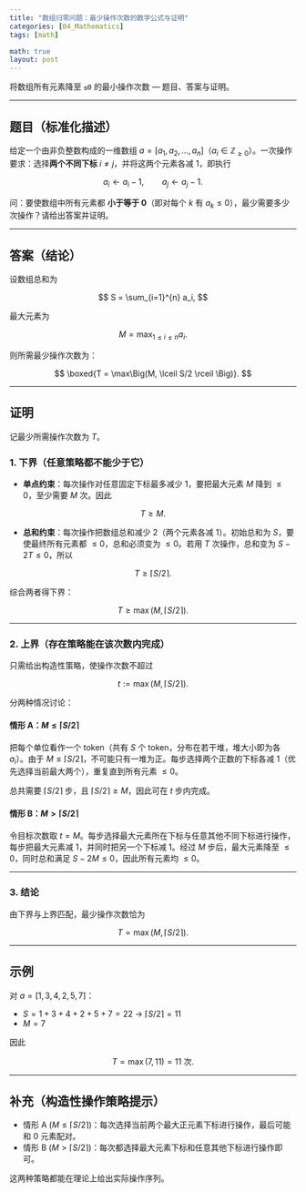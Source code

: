 ```yaml
---
title: "数组归零问题：最少操作次数的数学公式与证明"
categories: [04_Mathematics]
tags: [math]

math: true
layout: post
---
```


将数组所有元素降至 `≤0` 的最小操作次数 — 题目、答案与证明。

---

## 题目（标准化描述）

给定一个由非负整数构成的一维数组 $a=[a_1,a_2,\dots,a_n]$（$a_i \in \mathbb{Z}_{\ge0}$）。一次操作要求：选择**两个不同下标** $i \ne j$，并将这两个元素各减 1，即执行

$$
a_i \leftarrow a_i - 1, \qquad a_j \leftarrow a_j - 1.
$$

问：要使数组中所有元素都 **小于等于 0**（即对每个 $k$ 有 $a_k \le 0$），最少需要多少次操作？请给出答案并证明。

---

## 答案（结论）

设数组总和为

$$
S = \sum_{i=1}^{n} a_i,
$$

最大元素为

$$
M = \max_{1 \le i \le n} a_i.
$$

则所需最少操作次数为：

$$
\boxed{T = \max\Big(M, \lceil S/2 \rceil \Big)}.
$$

---

## 证明

记最少所需操作次数为 $T$。

### 1. 下界（任意策略都不能少于它）

* **单点约束**：每次操作对任意固定下标最多减少 1，要把最大元素 $M$ 降到 $\le0$，至少需要 $M$ 次。因此

$$
T \ge M.
$$

* **总和约束**：每次操作把数组总和减少 2（两个元素各减 1）。初始总和为 $S$，要使最终所有元素都 $\le0$，总和必须变为 $\le0$。若用 $T$ 次操作，总和变为 $S - 2T \le 0$，所以

$$
T \ge \lceil S/2 \rceil.
$$

综合两者得下界：

$$
T \ge \max\Big(M, \lceil S/2 \rceil \Big).
$$

---

### 2. 上界（存在策略能在该次数内完成）

只需给出构造性策略，使操作次数不超过

$$
t := \max\Big(M, \lceil S/2 \rceil \Big).
$$

分两种情况讨论：

#### 情形 A：$M \le \lceil S/2 \rceil$

把每个单位看作一个 token（共有 $S$ 个 token，分布在若干堆，堆大小即为各 $a_i$）。由于 $M \le \lceil S/2 \rceil$，不可能只有一堆为正。每步选择两个正数的下标各减 1（优先选择当前最大两个），重复直到所有元素 $\le0$。

总共需要 $\lceil S/2 \rceil$ 步，且 $\lceil S/2 \rceil \ge M$，因此可在 $t$ 步内完成。

#### 情形 B：$M > \lceil S/2 \rceil$

令目标次数取 $t = M$。每步选择最大元素所在下标与任意其他不同下标进行操作，每步把最大元素减 1，并同时把另一个下标减 1。经过 $M$ 步后，最大元素降至 $\le0$，同时总和满足 $S - 2M \le 0$，因此所有元素均 $\le0$。

---

### 3. 结论

由下界与上界匹配，最少操作次数恰为

$$
T = \max\Big(M, \lceil S/2 \rceil \Big).
$$

---

## 示例

对 $a = [1, 3, 4, 2, 5, 7]$：

* $S = 1 + 3 + 4 + 2 + 5 + 7 = 22$ → $\lceil S/2 \rceil = 11$
* $M = 7$

因此

$$
T = \max(7, 11) = 11 \text{ 次}.
$$

---

## 补充（构造性操作策略提示）

* 情形 A ($M \le \lceil S/2 \rceil$)：每次选择当前两个最大正元素下标进行操作，最后可能和 0 元素配对。
* 情形 B ($M > \lceil S/2 \rceil$)：每次都选择最大元素下标和任意其他下标进行操作即可。

这两种策略都能在理论上给出实际操作序列。
